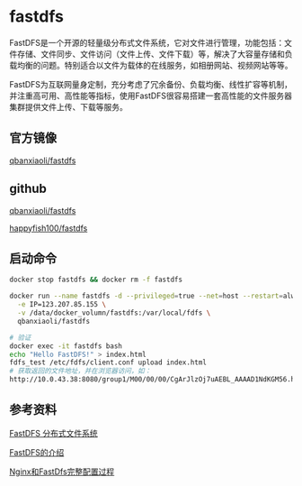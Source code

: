 # fastdfs

FastDFS是一个开源的轻量级分布式文件系统，它对文件进行管理，功能包括：文件存储、文件同步、文件访问（文件上传、文件下载）等，解决了大容量存储和负载均衡的问题。特别适合以文件为载体的在线服务，如相册网站、视频网站等等。

FastDFS为互联网量身定制，充分考虑了冗余备份、负载均衡、线性扩容等机制，并注重高可用、高性能等指标，使用FastDFS很容易搭建一套高性能的文件服务器集群提供文件上传、下载等服务。

## 官方镜像

[qbanxiaoli/fastdfs](https://hub.docker.com/r/qbanxiaoli/fastdfs)

## github

[qbanxiaoli/fastdfs](https://github.com/qbanxiaoli/fastdfs)

[happyfish100/fastdfs](https://github.com/happyfish100/fastdfs)

## 启动命令

```sh
docker stop fastdfs && docker rm -f fastdfs

docker run --name fastdfs -d --privileged=true --net=host --restart=always \
  -e IP=123.207.85.155 \
  -v /data/docker_volumn/fastdfs:/var/local/fdfs \
  qbanxiaoli/fastdfs

# 验证
docker exec -it fastdfs bash
echo "Hello FastDFS!" > index.html
fdfs_test /etc/fdfs/client.conf upload index.html
# 获取返回的文件地址，并在浏览器访问，如：
http://10.0.43.38:8080/group1/M00/00/00/CgArJlzOj7uAEBL_AAAAD1NdKGM56.html
```

## 参考资料

[FastDFS 分布式文件系统](https://blog.csdn.net/kamroselee/article/details/80334621)

[FastDFS的介绍](https://www.cnblogs.com/shenxm/p/8459292.html)

[Nginx和FastDfs完整配置过程](https://blog.csdn.net/qq_34301871/article/details/80060235)